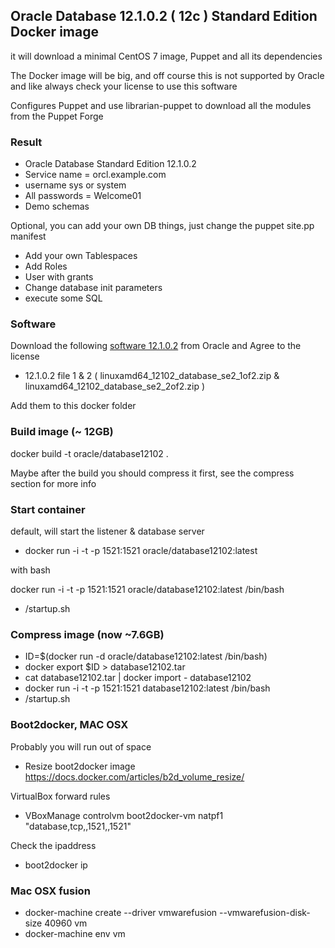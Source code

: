 ## Oracle Database 12.1.0.2 ( 12c ) Standard Edition Docker image

it will download a minimal CentOS 7 image, Puppet and all its dependencies

The Docker image will be big, and off course this is not supported by Oracle and like always check your license to use this software

Configures Puppet and use librarian-puppet to download all the modules from the Puppet Forge

### Result
- Oracle Database Standard Edition 12.1.0.2
- Service name = orcl.example.com
- username sys or system
- All passwords = Welcome01
- Demo schemas

Optional, you can add your own DB things, just change the puppet site.pp manifest
- Add your own Tablespaces
- Add Roles
- User with grants
- Change database init parameters
- execute some SQL

### Software
Download the following [software 12.1.0.2](http://www.oracle.com/technetwork/database/enterprise-edition/downloads/database12c-linux-download-1959253.html) from Oracle and Agree to the license
- 12.1.0.2 file 1 & 2 ( linuxamd64_12102_database_se2_1of2.zip & linuxamd64_12102_database_se2_2of2.zip )

Add them to this docker folder

### Build image (~ 12GB)
docker build -t oracle/database12102 .

Maybe after the build you should compress it first, see the compress section for more info

### Start container
default, will start the listener & database server
- docker run -i -t -p 1521:1521 oracle/database12102:latest

with bash

docker run -i -t -p 1521:1521 oracle/database12102:latest /bin/bash
- /startup.sh

### Compress image (now ~7.6GB)
- ID=$(docker run -d oracle/database12102:latest /bin/bash)
- docker export $ID > database12102.tar
- cat database12102.tar | docker import - database12102
- docker run -i -t -p 1521:1521 database12102:latest /bin/bash
- /startup.sh

### Boot2docker, MAC OSX
Probably you will run out of space
- Resize boot2docker image https://docs.docker.com/articles/b2d_volume_resize/

VirtualBox forward rules
- VBoxManage controlvm boot2docker-vm natpf1 "database,tcp,,1521,,1521"

Check the ipaddress
- boot2docker ip

### Mac OSX fusion
- docker-machine create --driver vmwarefusion --vmwarefusion-disk-size 40960  vm
- docker-machine env vm

